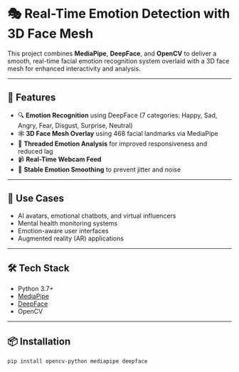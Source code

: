 # 🎭 Real-Time Emotion Detection with 3D Face Mesh

This project combines **MediaPipe**, **DeepFace**, and **OpenCV** to deliver a smooth, real-time facial emotion recognition system overlaid with a 3D face mesh for enhanced interactivity and analysis.

---

## 📸 Features

- 🔍 **Emotion Recognition** using DeepFace (7 categories: Happy, Sad, Angry, Fear, Disgust, Surprise, Neutral)
- 🕸️ **3D Face Mesh Overlay** using 468 facial landmarks via MediaPipe
- 🧠 **Threaded Emotion Analysis** for improved responsiveness and reduced lag
- 📹 **Real-Time Webcam Feed**
- 🚦 **Stable Emotion Smoothing** to prevent jitter and noise

---

## 🚀 Use Cases

- AI avatars, emotional chatbots, and virtual influencers
- Mental health monitoring systems
- Emotion-aware user interfaces
- Augmented reality (AR) applications

---

## 🛠️ Tech Stack

- Python 3.7+
- [MediaPipe](https://google.github.io/mediapipe/)
- [DeepFace](https://github.com/serengil/deepface)
- OpenCV

---

## 📦 Installation

```bash
pip install opencv-python mediapipe deepface
